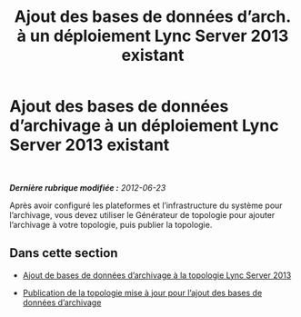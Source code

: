﻿---
title: "Ajout des bases de données d’arch. à un déploiement Lync Server 2013 existant"
TOCtitle: "Ajout des bases de données d’arch. à un déploiement Lync Server 2013 existant"
ms:assetid: 7350a6f7-6ed7-4fa7-b12d-e1858b93f9c0
ms:mtpsurl: https://technet.microsoft.com/fr-fr/library/JJ204997(v=OCS.15)
ms:contentKeyID: 49297721
ms.date: 05/20/2016
mtps_version: v=OCS.15
ms.translationtype: HT
---

# Ajout des bases de données d’archivage à un déploiement Lync Server 2013 existant

 

_**Dernière rubrique modifiée :** 2012-06-23_

Après avoir configuré les plateformes et l’infrastructure du système pour l’archivage, vous devez utiliser le Générateur de topologie pour ajouter l’archivage à votre topologie, puis publier la topologie.

## Dans cette section

  - [Ajout de bases de données d’archivage à la topologie Lync Server 2013](lync-server-2013-adding-archiving-databases-to-the-lync-server-2013-topology.md)

  - [Publication de la topologie mise à jour pour l’ajout des bases de données d’archivage](lync-server-2013-publishing-the-updated-topology-to-add-archiving-databases.md)

